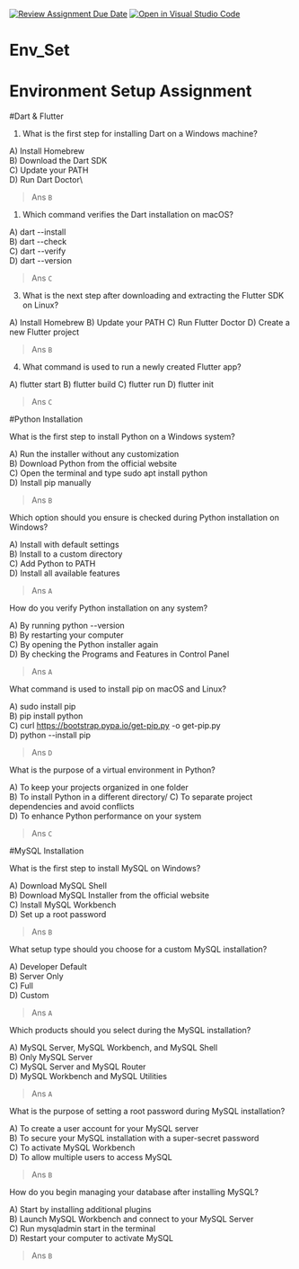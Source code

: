 [![Review Assignment Due Date](https://classroom.github.com/assets/deadline-readme-button-22041afd0340ce965d47ae6ef1cefeee28c7c493a6346c4f15d667ab976d596c.svg)](https://classroom.github.com/a/vnsr1XuU)
[![Open in Visual Studio Code](https://classroom.github.com/assets/open-in-vscode-2e0aaae1b6195c2367325f4f02e2d04e9abb55f0b24a779b69b11b9e10269abc.svg)](https://classroom.github.com/online_ide?assignment_repo_id=17002691&assignment_repo_type=AssignmentRepo)
# Env_Set

# Environment Setup Assignment

#Dart & Flutter

1. What is the first step for installing Dart on a Windows machine?

A) Install Homebrew\
B) Download the Dart SDK\
C) Update your PATH\
D) Run Dart Doctor\

> Ans `B`

1. Which command verifies the Dart installation on macOS?

A) dart --install\
B) dart --check\
C) dart --verify\
D) dart --version

> Ans `C`


3. What is the next step after downloading and extracting the Flutter SDK on Linux?

A) Install Homebrew
B) Update your PATH
C) Run Flutter Doctor
D) Create a new Flutter project

> Ans `B`

4. What command is used to run a newly created Flutter app?

A) flutter start
B) flutter build
C) flutter run
D) flutter init

> Ans `C`

#Python Installation

What is the first step to install Python on a Windows system?

A) Run the installer without any customization\
B) Download Python from the official website\
C) Open the terminal and type sudo apt install python\
D) Install pip manually

> Ans `B`

Which option should you ensure is checked during Python installation on Windows?

A) Install with default settings\
B) Install to a custom directory\
C) Add Python to PATH\
D) Install all available features

> Ans `A`
> 
How do you verify Python installation on any system?

A) By running python --version\
B) By restarting your computer\
C) By opening the Python installer again\
D) By checking the Programs and Features in Control Panel

> Ans `A`

What command is used to install pip on macOS and Linux?

A) sudo install pip\
B) pip install python\
C) curl https://bootstrap.pypa.io/get-pip.py -o get-pip.py\
D) python --install pip

> Ans `D`

What is the purpose of a virtual environment in Python?

A) To keep your projects organized in one folder\
B) To install Python in a different directory/
C) To separate project dependencies and avoid conflicts\
D) To enhance Python performance on your system

> Ans `C`

#MySQL Installation

What is the first step to install MySQL on Windows?

A) Download MySQL Shell\
B) Download MySQL Installer from the official website\
C) Install MySQL Workbench\
D) Set up a root password

> Ans `B`

What setup type should you choose for a custom MySQL installation?

A) Developer Default\
B) Server Only\
C) Full\
D) Custom

> Ans `A`

Which products should you select during the MySQL installation?

A) MySQL Server, MySQL Workbench, and MySQL Shell\
B) Only MySQL Server\
C) MySQL Server and MySQL Router\
D) MySQL Workbench and MySQL Utilities

> Ans `A`

What is the purpose of setting a root password during MySQL installation?

A) To create a user account for your MySQL server\
B) To secure your MySQL installation with a super-secret password\
C) To activate MySQL Workbench\
D) To allow multiple users to access MySQL

> Ans `B`

How do you begin managing your database after installing MySQL?

A) Start by installing additional plugins\
B) Launch MySQL Workbench and connect to your MySQL Server\
C) Run mysqladmin start in the terminal\
D) Restart your computer to activate MySQL

> Ans `B`
